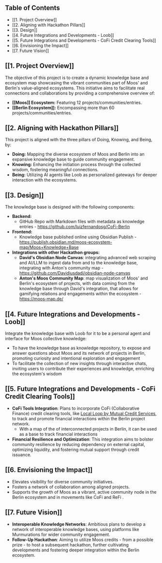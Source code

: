 
## Table of Contents

- [[1. Project Overview]]
- [[2. Aligning with Hackathon Pillars]]
- [[3. Design]]
- [[4. Future Integrations and Developments - Loob]]
- [[5. Future Integrations and Developments - CoFi Credit Clearing Tools]]
- [[6. Envisioning the Impact]]
- [[7. Future Vision]]

## [[1. Project Overview]]

The objective of this project is to create a dynamic knowledge base and ecosystem map showcasing the vibrant communities part of Moos' and Berlin's value-aligned ecosystems. This initiative aims to facilitate real connections and collaborations by providing a comprehensive overview of:

- **[[Moos]] Ecosystem:** Featuring 12 projects/communities/entries.
- **[[Berlin Ecosystem]]:** Encompassing more than 60 projects/communities/entries.

## [[2. Aligning with Hackathon Pillars]]

This project is aligned with the three pillars of Doing, Knowing, and Being, by:
- **Doing:** Mapping the diverse ecosystem of Moos and Berlin into an expansive knowledge base to guide community engagement.
- **Knowing:** Enhancing the initiation process through the collected wisdom, fostering meaningful connections.
- **Being:** Utilizing AI agents like Loob as personalized gateways for deeper interaction with the ecosystems.

## [[3. Design]]

The knowledge base is designed with the following components:
- **Backend:**
	- GitHub Repo with Markdown files with metadata as knowledge entries - https://github.com/luizfernandosg/CoFi-Berlin
- **Frontend:**
	- Knowledge base published online using Obsidian Publish - https://publish.obsidian.md/moos-ecosystem-map/Moos+Knowledge+Base
- **Integrations with other Hackathon groups:**
	- **David's Obsidian Node Canvas**: integrating advanced web scraping and AI/LLM to ingest data from and to the knowledge base, integrating with Anton's community map - https://github.com/Davidiusdadi/obsidian-node-canvas
	- **Anton's Moos Community Map**: map visualization of Moos' and Berlin's ecosystem of projects, with data coming from the knowledge base through David's integration, that allows for gamifying relations and engagements within the ecosystem - https://moos-map.de/

## [[4. Future Integrations and Developments - Loob]]

Integrate the knowledge base with Loob for it to be a personal agent and interface for Moos collective knowledge:
- To have the knowledge base as knowledge repository, to expose and answer questions about Moos and its network of projects in Berlin, promoting curiosity and intentional exploration and engagement
- To facilitate the collection of new insights through interactive chats, inviting users to contribute their experiences and knowledge, enriching the ecosystem's wisdom

## [[5. Future Integrations and Developments - CoFi Credit Clearing Tools]]

- **CoFi Tools Integration**: Plans to incorporate CoFi (Collaborative Finance) credit clearing tools, like [Local Loop by Mutual Credit Services](https://www.loom.com/share/fac64fc7d8534d78bfeb412e05b8859b?sid=6021a7fa-8d3d-4078-89cb-1098df87852a), to track and promote financial interactions within the Berlin project network.
	- With a map of the of interconnected projects in Berlin, it can be used as a base to track financial interactions
- **Financial Resilience and Optimization**: This integration aims to bolster community resilience by reducing dependency on external capital, optimizing liquidity, and fostering mutual support through credit issuance.

## [[6. Envisioning the Impact]]

- Elevates visibility for diverse community initiatives.
- Fosters a network of collaboration among aligned projects.
- Supports the growth of Moos as a vibrant, active community node in the Berlin ecosystem and in movements like CoFi and ReFi .

## [[7. Future Vision]]

- **Interoperable Knowledge Networks**: Ambitious plans to develop a network of interoperable knowledge bases, using platforms like Murmurations for wider community engagement.
- **Follow-Up Hackathon**: Aiming to utilize Moos credits - from a possible prize - to host a subsequent hackathon, further cultivating developments and fostering deeper integration within the Berlin ecosystem.